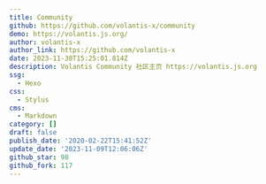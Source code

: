 ```yaml
---
title: Community
github: https://github.com/volantis-x/community
demo: https://volantis.js.org/
author: volantis-x
author_link: https://github.com/volantis-x
date: 2023-11-30T15:25:01.814Z
description: Volantis Community 社区主页 https://volantis.js.org
ssg:
  - Hexo
css:
  - Stylus
cms:
  - Markdown
category: []
draft: false
publish_date: '2020-02-22T15:41:52Z'
update_date: '2023-11-09T12:06:06Z'
github_star: 98
github_fork: 117
---
```

